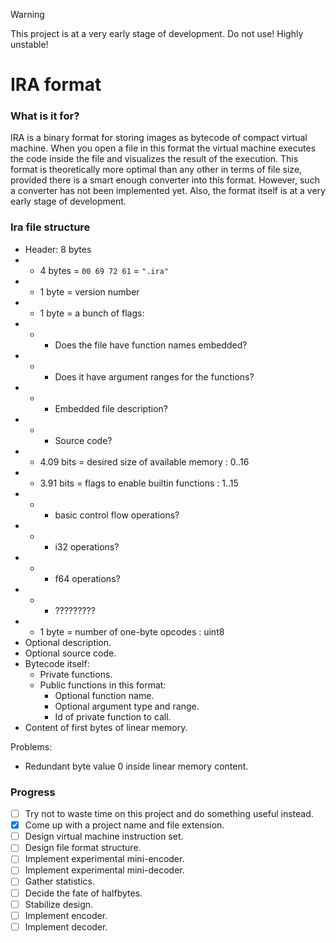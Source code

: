 > [!Warning]  
> This project is at a very early stage of development. Do not use! Highly unstable!


# IRA format

### What is it for?
IRA is a binary format for storing images as bytecode of compact virtual machine.
When you open a file in this format the virtual machine executes the code
inside the file and visualizes the result of the execution.
This format is theoretically more optimal than any other in terms of file size,
provided there is a smart enough converter into this format.
However, such a converter has not been implemented yet.
Also, the format itself is at a very early stage of development.


### Ira file structure
 *  Header: 8 bytes
 *   *  4 bytes = `00 69 72 61` = `".ira"`
 *   *  1 byte  = version number
 *   *  1 byte  = a bunch of flags:
 *   *   *  Does the file have function names embedded?
 *   *   *  Does it have argument ranges for the functions?
 *   *   *  Embedded file description?
 *   *   *  Source code?
 *   *  4.09 bits = desired size of available memory : 0..16
 *   *  3.91 bits = flags to enable builtin functions : 1..15
 *   *   *  basic control flow operations?
 *   *   *  i32 operations?
 *   *   *  f64 operations?
 *   *   *  ?????????
 *   *  1 byte = number of one-byte opcodes : uint8
 *  Optional description.
 *  Optional source code.
 *  Bytecode itself:
     *  Private functions.
     *  Public functions in this format:
         *  Optional function name.
         *  Optional argument type and range.
         *  Id of private function to call.
 *  Content of first bytes of linear memory.

Problems:
 *  Redundant byte value 0 inside linear memory content.


### Progress
- [ ] Try not to waste time on this project and do something useful instead.
- [x] Come up with a project name and file extension.
- [ ] Design virtual machine instruction set.
- [ ] Design file format structure.
- [ ] Implement experimental mini-encoder.
- [ ] Implement experimental mini-decoder.
- [ ] Gather statistics.
- [ ] Decide the fate of halfbytes.
- [ ] Stabilize design.
- [ ] Implement encoder.
- [ ] Implement decoder.
